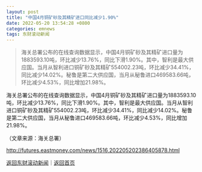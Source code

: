 ```yaml
---
layout: post
title: "中国4月铜矿砂及其精矿进口同比减少1.90%"
date: 2022-05-20 13:54:28 +0800
categories: emnews
tags: 东财滚动新闻
---
```

> 海关总署公布的在线查询数据显示，中国4月铜矿砂及其精矿进口量为1883593.10吨，环比减少13.76%，同比下滑1.90%。其中，智利是最大供应国。当月从智利进口铜矿砂及其精矿554002.23吨，环比减少34.41%，同比减少14.02%。秘鲁是第二大供应国，当月从秘鲁进口469583.66吨，环比减少4.53%，同比增加21.98%。

<p>海关总署公布的在线查询数据显示，中国4月铜矿砂及其精矿进口量为1883593.10吨，环比减少13.76%，同比下滑1.90%。其中，智利是最大供应国。当月从智利进口铜矿砂及其精矿554002.23吨，环比减少34.41%，同比减少14.02%。秘鲁是第二大供应国，当月从秘鲁进口469583.66吨，环比减少4.53%，同比增加21.98%。</p><p class="em_media">（文章来源：海关总署）</p>

<http://futures.eastmoney.com/news/1516,202205202386405878.html>

[返回东财滚动新闻](//finews.withounder.com/emnews/)｜[返回首页](//finews.withounder.com/)